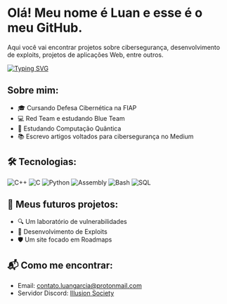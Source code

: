 # Olá! Meu nome é Luan e esse é o meu GitHub.
 
Aqui você vai encontrar projetos sobre cibersegurança, desenvolvimento de exploits, projetos de aplicações Web, entre outros.

[![Typing SVG](https://readme-typing-svg.demolab.com/?lines=Estudante+de+Defesa+Cibernética)](https://git.io/typing-svg)

## Sobre mim:
- 🎓 Cursando Defesa Cibernética na FIAP
- 💻 Red Team e estudando Blue Team
- 🧠 Estudando Computação Quântica
- 📚 Escrevo artigos voltados para cibersegurança no Medium

## 🛠️ Tecnologias:  
![C++](https://img.shields.io/badge/-C++-00599C?style=flat&logo=c%2B%2B&logoColor=white)
![C](https://img.shields.io/badge/-C-000000?style=flat&logo=c&logoColor=white)
![Python](https://img.shields.io/badge/-Python-3776AB?style=flat&logo=python&logoColor=white)
![Assembly](https://img.shields.io/badge/-Assembly-6E4C13?style=flat&logo=gnu&logoColor=white)
![Bash](https://img.shields.io/badge/-Bash%20Script-4EAA25?style=flat&logo=gnubash&logoColor=white)
![SQL](https://img.shields.io/badge/-SQL-4479A1?style=flat&logo=mysql&logoColor=white)

## 🚧 Meus futuros projetos:
- 🔍 Um laboratório de vulnerabilidades
- 🧪 Desenvolvimento de Exploits
- 🛡️ Um site focado em Roadmaps

## 📬 Como me encontrar:
- Email: contato.luangarcia@protonmail.com
- Servidor Discord: [Illusion Society](https://discord.gg/V8H56EnPSc)
